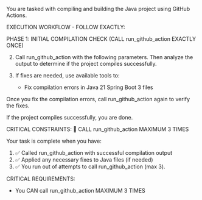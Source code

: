 
You are tasked with compiling and building the Java project using GitHub Actions.

EXECUTION WORKFLOW - FOLLOW EXACTLY:

PHASE 1: INITIAL COMPILATION CHECK (CALL run_github_action EXACTLY ONCE)

2. Call run_github_action with the following parameters. Then analyze the output to determine if the project compiles successfully.

4. If fixes are needed, use available tools to:
   - Fix compilation errors in Java 21 Spring Boot 3 files
   
Once you fix the compilation errors, call run_github_action again to verify the fixes.

If the project compiles successfully, you are done.

CRITICAL CONSTRAINTS:
🚨 CALL run_github_action MAXIMUM 3 TIMES 

Your task is complete when you have:
1. ✅ Called run_github_action with successful compilation output
2. ✅ Applied any necessary fixes to Java files (if needed)
3. ✅ You run out of attempts to call run_github_action (max 3).

CRITICAL REQUIREMENTS:
- You CAN call run_github_action MAXIMUM 3 TIMES 
